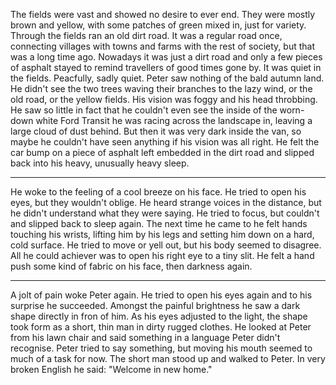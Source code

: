 The fields were vast and showed no desire to ever end. They were mostly brown and yellow, with some patches of green mixed in, just for variety.
Through the fields ran an old dirt road. It was a regular road once, connecting villages with towns and farms with the rest of society, but that was a long time ago. Nowadays it was just a dirt road and only a few pieces of asphalt stayed to remind travellers of good times gone by.
It was quiet in the fields. Peacfully, sadly quiet.
Peter saw nothing of the bald autumn land. He didn't see the two trees waving their branches to the lazy wind, or the old road, or the yellow fields. His vision was foggy and his head throbbing. He saw so little in fact that he couldn't even see the inside of the worn-down white Ford Transit he was racing across the landscape in, leaving a large cloud of dust behind. But then it was very dark inside the van, so maybe he couldn't have seen anything if his vision was all right.
He felt the car bump on a piece of asphalt left embedded in the dirt road and slipped back into his heavy, unusually heavy sleep.

-----

He woke to the feeling of a cool breeze on his face. He tried to open his eyes, but they wouldn't oblige. He heard strange voices in the distance, but he didn't understand what they were saying. He tried to focus, but couldn't and slipped back to sleep again.
The next time he came to he felt hands touching his wrists, lifting him by his legs and setting him down on a hard, cold surface. He tried to move or yell out, but his body seemed to disagree. All he could achiever was to open his right eye to a tiny slit. He felt a hand push some kind of fabric on his face, then darkness again.

-----

A jolt of pain woke Peter again. He tried to open his eyes again and to his surprise he succeeded. Amongst the painful brightness he saw a dark shape directly in fron of him. As his eyes adjusted to the light, the shape took form as a short, thin man in dirty rugged clothes. He looked at Peter from his lawn chair and said something in a language Peter didn't recognise. Peter tried to say something, but moving his mouth seemed to much of a task for now.
The short man stood up and walked to Peter. In very broken English he said: "Welcome in new home."
